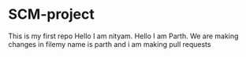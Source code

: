 # SCM-project
This is my first repo
Hello I am nityam.
Hello I am Parth.
We are making changes in filemy name is parth and i am making pull requests
